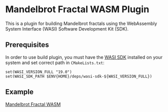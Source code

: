 # Mandelbrot Fractal WASM Plugin

This is a plugin for building Mandelbrot fractals using the WebAssembly System Interface (WASI) Software Development Kit (SDK).

## Prerequisites

In order to use build plugin, you must have the [WASI SDK](https://github.com/WebAssembly/wasi-sdk) installed on your system and set correct path in `CMakeLists.txt`:

```
set(WASI_VERSION_FULL "19.0")
set(WASI_SDK_PATH $ENV{HOME}/deps/wasi-sdk-${WASI_VERSION_FULL})
```

## Example

[Mandelbrot Fractal WASM](https://dkozyr.github.io/wasm-mandelbrot/)
